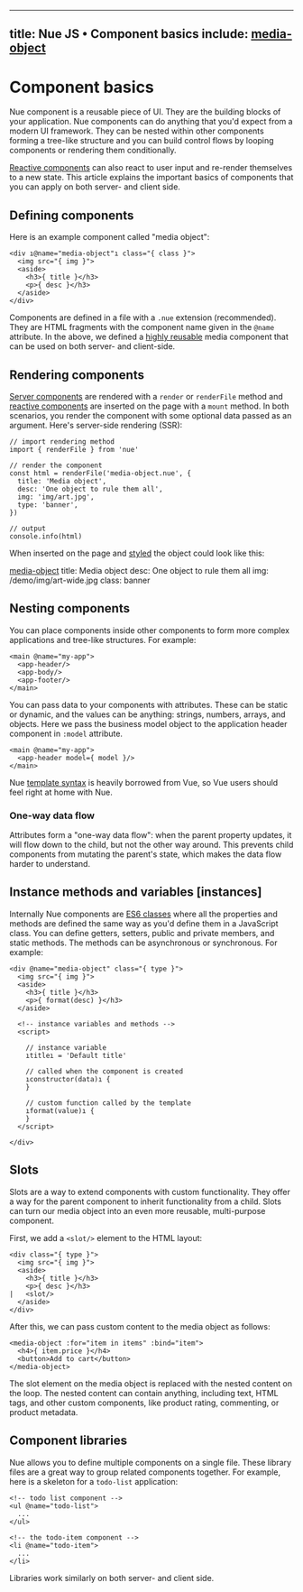 
---
title: Nue JS • Component basics
include: [media-object]
---


# Component basics
Nue component is a reusable piece of UI. They are the building blocks of your application. Nue components can do anything that you'd expect from a modern UI framework. They can be nested within other components forming a tree-like structure and you can build control flows by looping components or rendering them conditionally.

[Reactive components](reactive-components) can also react to user input and re-render themselves to a new state. This article explains the important basics of components that you can apply on both server- and client side.


## Defining components
Here is an example component called "media object":

```
<div ı@name="media-object"ı class="{ class }">
  <img src="{ img }">
  <aside>
    <h3>{ title }</h3>
    <p>{ desc }</h3>
  </aside>
</div>
```

Components are defined in a file with a `.nue` extension (recommended). They are HTML fragments with the component name given in the `@name` attribute. In the above, we defined a [highly reusable][media-object] media component that can be used on both server- and client-side.

[media-object]: http://www.stubbornella.org/content/2010/06/25/the-media-object-saves-hundreds-of-lines-of-code/



## Rendering components
[Server components](server-components) are rendered with a `render` or `renderFile` method and [reactive components](reactive-components) are inserted on the page with a `mount` method. In both scenarios, you render the component with some optional data passed as an argument. Here's server-side rendering (SSR):

```
// import rendering method
import { renderFile } from 'nue'

// render the component
const html = renderFile('media-object.nue', {
  title: 'Media object',
  desc: 'One object to rule them all',
  img: 'img/art.jpg',
  type: 'banner',
})

// output
console.info(html)
```

When inserted on the page and [styled](styling-components) the object could look like this:

[media-object]
  title: Media object
  desc: One object to rule them all
  img: /demo/img/art-wide.jpg
  class: banner



## Nesting components
You can place components inside other components to form more complex applications and tree-like structures. For example:

```
<main @name="my-app">
  <app-header/>
  <app-body/>
  <app-footer/>
</main>
```

You can pass data to your components with attributes. These can be static or dynamic, and the values can be anything: strings, numbers, arrays, and objects. Here we pass the business model object to the application header component in `:model` attribute.

```
<main @name="my-app">
  <app-header model={ model }/>
</main>
```

Nue [template syntax](template-syntax) is heavily borrowed from Vue, so Vue users should feel right at home with Nue.


### One-way data flow
Attributes form a "one-way data flow": when the parent property updates, it will flow down to the child, but not the other way around. This prevents child components from mutating the parent's state, which makes the data flow harder to understand.



## Instance methods and variables [instances]
Internally Nue components are [ES6 classes][es6] where all the properties and methods are defined the same way as you'd define them in a JavaScript class. You can define getters, setters, public and private members, and static methods. The methods can be asynchronous or synchronous. For example:

```
<div @name="media-object" class="{ type }">
  <img src="{ img }">
  <aside>
    <h3>{ title }</h3>
    <p>{ format(desc) }</h3>
  </aside>

  <!-- instance variables and methods -->
  <script>

    // instance variable
    ıtitleı = 'Default title'

    // called when the component is created
    ıconstructor(data)ı {
    }

    // custom function called by the template
    ıformat(value)ı {
    }
  </script>

</div>
```

[es6]: https://developer.mozilla.org/en-US/docs/Web/JavaScript/Reference/Classes



## Slots
Slots are a way to extend components with custom functionality. They offer a way for the parent component to inherit functionality from a child. Slots can turn our media object into an even more reusable, multi-purpose component.

First, we add a `<slot/>` element to the HTML layout:

```
<div class="{ type }">
  <img src="{ img }">
  <aside>
    <h3>{ title }</h3>
    <p>{ desc }</h3>
|   <slot/>
  </aside>
</div>
```

After this, we can pass custom content to the media object as follows:

```
<media-object :for="item in items" :bind="item">
  <h4>{ item.price }</h4>
  <button>Add to cart</button>
</media-object>
```

The slot element on the media object is replaced with the nested content on the loop. The nested content can contain anything, including text, HTML tags, and other custom components, like product rating, commenting, or product metadata.


## Component libraries
Nue allows you to define multiple components on a single file. These library files are a great way to group related components together. For example, here is a skeleton for a `todo-list` application:

```
<!-- todo list component -->
<ul @name="todo-list">
  ...
</ul>

<!-- the todo-item component -->
<li @name="todo-item">
  ...
</li>
```

Libraries work similarly on both server- and client side.



